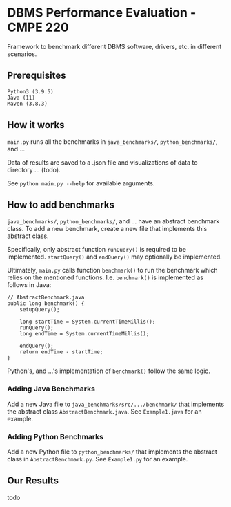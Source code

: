 # DBMS Performance Evaluation - CMPE 220

Framework to benchmark different DBMS software, drivers, etc. in different scenarios.

## Prerequisites

```
Python3 (3.9.5)
Java (11)
Maven (3.8.3)
```

## How it works

`main.py` runs all the benchmarks in `java_benchmarks/`, `python_benchmarks/`, and ...

Data of results are saved to a .json file and visualizations of data to directory ... (todo).

See `python main.py --help` for available arguments.

## How to add benchmarks

`java_benchmarks/`, `python_benchmarks/`, and ... have an abstract benchmark class. To add a new benchmark, create a new file that implements this abstract class.

Specifically, only abstract function `runQuery()` is required to be implemented. `startQuery()` and `endQuery()` may optionally be implemented.

Ultimately, `main.py` calls function `benchmark()` to run the benchmark which relies on the mentioned functions. I.e. `benchmark()` is implemented as follows in Java:

```
// AbstractBenchmark.java
public long benchmark() {
    setupQuery();

    long startTime = System.currentTimeMillis();
    runQuery();
    long endTime = System.currentTimeMillis();

    endQuery();
    return endTime - startTime;
}
```

Python's, and ...'s implementation of `benchmark()` follow the same logic.

### Adding Java Benchmarks

Add a new Java file to `java_benchmarks/src/.../benchmark/` that implements the abstract class `AbstractBenchmark.java`. See `Example1.java` for an example.

### Adding Python Benchmarks

Add a new Python file to `python_benchmarks/` that implements the abstract class in `AbstractBenchmark.py`. See `Example1.py` for an example.

## Our Results

todo

